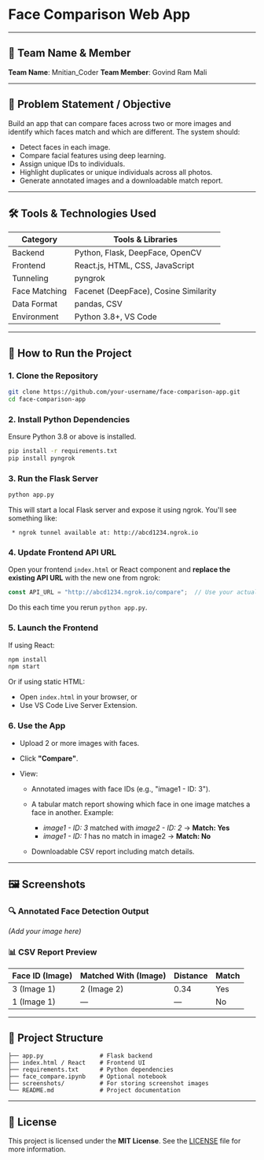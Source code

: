 # Face Comparison Web App

---

## 🧠 Team Name & Member

**Team Name**: Mnitian\_Coder
**Team Member**: Govind Ram Mali

---

## 🎯 Problem Statement / Objective

Build an app that can compare faces across two or more images and identify which faces match and which are different.
The system should:

* Detect faces in each image.
* Compare facial features using deep learning.
* Assign unique IDs to individuals.
* Highlight duplicates or unique individuals across all photos.
* Generate annotated images and a downloadable match report.

---

## 🛠 Tools & Technologies Used

| Category      | Tools & Libraries                     |
| ------------- | ------------------------------------- |
| Backend       | Python, Flask, DeepFace, OpenCV       |
| Frontend      | React.js, HTML, CSS, JavaScript       |
| Tunneling     | pyngrok                               |
| Face Matching | Facenet (DeepFace), Cosine Similarity |
| Data Format   | pandas, CSV                           |
| Environment   | Python 3.8+, VS Code                  |

---

## 🚀 How to Run the Project

### 1. Clone the Repository

```bash
git clone https://github.com/your-username/face-comparison-app.git
cd face-comparison-app
```

### 2. Install Python Dependencies

Ensure Python 3.8 or above is installed.

```bash
pip install -r requirements.txt
pip install pyngrok
```

### 3. Run the Flask Server

```bash
python app.py
```

This will start a local Flask server and expose it using ngrok.
You'll see something like:

```
 * ngrok tunnel available at: http://abcd1234.ngrok.io
```

### 4. Update Frontend API URL

Open your frontend `index.html` or React component and **replace the existing API URL** with the new one from ngrok:

```javascript
const API_URL = "http://abcd1234.ngrok.io/compare";  // Use your actual tunnel URL
```

Do this each time you rerun `python app.py`.

### 5. Launch the Frontend

If using React:

```bash
npm install
npm start
```

Or if using static HTML:

* Open `index.html` in your browser, or
* Use VS Code Live Server Extension.

### 6. Use the App

* Upload 2 or more images with faces.
* Click **"Compare"**.
* View:

  * Annotated images with face IDs (e.g., "image1 - ID: 3").
  * A tabular match report showing which face in one image matches a face in another. Example:

    * *image1 - ID: 3* matched with *image2 - ID: 2* → **Match: Yes**
    * *image1 - ID: 1* has no match in image2 → **Match: No**
  * Downloadable CSV report including match details.

---

## 🖼 Screenshots

### 🔍 Annotated Face Detection Output

*(Add your image here)*

### 📊 CSV Report Preview

| Face ID (Image) | Matched With (Image) | Distance | Match |
| --------------- | -------------------- | -------- | ----- |
| 3 (Image 1)     | 2 (Image 2)          | 0.34     | Yes   |
| 1 (Image 1)     | —                    | —        | No    |

---

## 📂 Project Structure

```
├── app.py                # Flask backend
├── index.html / React    # Frontend UI
├── requirements.txt      # Python dependencies
├── face_compare.ipynb    # Optional notebook
├── screenshots/          # For storing screenshot images
└── README.md             # Project documentation
```

---

## 📄 License

This project is licensed under the **MIT License**.
See the [LICENSE](./LICENSE) file for more information.
